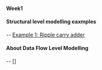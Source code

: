 #### Week1

#### Structural level modelling eaxmples

-- [Example 1: Ripple carry adder](https://github.com/ASHREDD/digital_ic_design_workshop/blob/main/Week-1%20Activities/RCA.md)

#### About Data Flow Level Modelling
-- []


